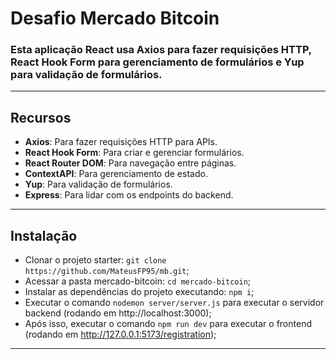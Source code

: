# Desafio Mercado Bitcoin

### Esta aplicação React usa Axios para fazer requisições HTTP, React Hook Form para gerenciamento de formulários e Yup para validação de formulários.

---

## Recursos

- **Axios**: Para fazer requisições HTTP para APIs.
- **React Hook Form**: Para criar e gerenciar formulários.
- **React Router DOM**: Para navegação entre páginas.
- **ContextAPI**: Para gerenciamento de estado.
- **Yup**: Para validação de formulários.
- **Express**: Para lidar com os endpoints do backend.

---

## Instalação

- Clonar o projeto starter: `git clone https://github.com/MateusFP95/mb.git`;
- Acessar a pasta mercado-bitcoin: `cd mercado-bitcoin`;
- Instalar as dependências do projeto executando: `npm i`;
- Executar o comando `nodemon server/server.js` para executar o servidor backend (rodando em http://localhost:3000);
- Após isso, executar o comando `npm run dev` para executar o frontend (rodando em http://127.0.0.1:5173/registration);

---
